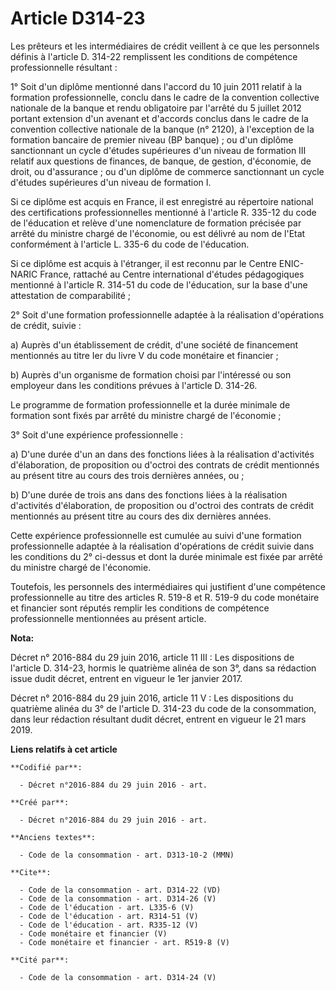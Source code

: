 # Article D314-23

Les prêteurs et les intermédiaires de crédit veillent à ce que les personnels définis à l'article D. 314-22 remplissent les
conditions de compétence professionnelle résultant : 

1° Soit d'un diplôme mentionné dans l'accord du 10 juin 2011 relatif à la formation professionnelle, conclu dans le cadre de
la convention collective nationale de la banque et rendu obligatoire par l'arrêté du 5 juillet 2012 portant extension d'un
avenant et d'accords conclus dans le cadre de la convention collective nationale de la banque (n° 2120), à l'exception de la
formation bancaire de premier niveau (BP banque) ; ou d'un diplôme sanctionnant un cycle d'études supérieures d'un niveau de
formation III relatif aux questions de finances, de banque, de gestion, d'économie, de droit, ou d'assurance ; ou d'un
diplôme de commerce sanctionnant un cycle d'études supérieures d'un niveau de formation I. 

Si ce diplôme est acquis en France, il est enregistré au répertoire national des certifications professionnelles mentionné à
l'article R. 335-12 du code de l'éducation et relève d'une nomenclature de formation précisée par arrêté du ministre chargé
de l'économie, ou est délivré au nom de l'Etat conformément à l'article L. 335-6 du code de l'éducation. 

Si ce diplôme est acquis à l'étranger, il est reconnu par le Centre ENIC-NARIC France, rattaché au Centre international
d'études pédagogiques mentionné à l'article R. 314-51 du code de l'éducation, sur la base d'une attestation de
comparabilité ; 

2° Soit d'une formation professionnelle adaptée à la réalisation d'opérations de crédit, suivie : 

a) Auprès d'un établissement de crédit, d'une société de financement mentionnés au titre Ier du livre V du code monétaire et
financier ; 

b) Auprès d'un organisme de formation choisi par l'intéressé ou son employeur dans les conditions prévues à l'article D.
314-26. 

Le programme de formation professionnelle et la durée minimale de formation sont fixés par arrêté du ministre chargé de
l'économie ; 

3° Soit d'une expérience professionnelle : 

a) D'une durée d'un an dans des fonctions liées à la réalisation d'activités d'élaboration, de proposition ou d'octroi des
contrats de crédit mentionnés au présent titre au cours des trois dernières années, ou ; 

b) D'une durée de trois ans dans des fonctions liées à la réalisation d'activités d'élaboration, de proposition ou d'octroi
des contrats de crédit mentionnés au présent titre au cours des dix dernières années. 

Cette expérience professionnelle est cumulée au suivi d'une formation professionnelle adaptée à la réalisation d'opérations
de crédit suivie dans les conditions du 2° ci-dessus et dont la durée minimale est fixée par arrêté du ministre chargé de
l'économie. 

Toutefois, les personnels des intermédiaires qui justifient d'une compétence professionnelle au titre des articles R. 519-8
et R. 519-9 du code monétaire et financier sont réputés remplir les conditions de compétence professionnelle mentionnées au
présent article.

**Nota:**

Décret n° 2016-884 du 29 juin 2016, article 11 III : Les dispositions de l'article D. 314-23, hormis le quatrième alinéa de
son 3°, dans sa rédaction issue dudit décret, entrent en vigueur le 1er janvier 2017.

Décret n° 2016-884 du 29 juin 2016, article 11 V : Les dispositions du quatrième alinéa du 3° de l'article D. 314-23 du code
de la consommation, dans leur rédaction résultant dudit décret, entrent en vigueur le 21 mars 2019.

**Liens relatifs à cet article**

	**Codifié par**:

	  - Décret n°2016-884 du 29 juin 2016 - art.

	**Créé par**:

	  - Décret n°2016-884 du 29 juin 2016 - art.

	**Anciens textes**:

	  - Code de la consommation - art. D313-10-2 (MMN)

	**Cite**:

	  - Code de la consommation - art. D314-22 (VD)
	  - Code de la consommation - art. D314-26 (V)
	  - Code de l'éducation - art. L335-6 (V)
	  - Code de l'éducation - art. R314-51 (V)
	  - Code de l'éducation - art. R335-12 (V)
	  - Code monétaire et financier (V)
	  - Code monétaire et financier - art. R519-8 (V)

	**Cité par**:

	  - Code de la consommation - art. D314-24 (V)
